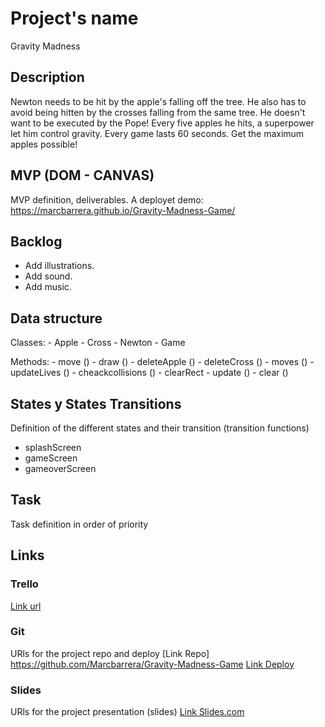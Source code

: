 # Project's name
Gravity Madness

## Description
Newton needs to be hit by the apple's falling off the tree. He also has to avoid being hitten by the crosses falling from the same tree. He doesn't want to be executed by the Pope! Every five apples he hits, a superpower let him control gravity. Every game lasts 60 seconds. Get the maximum apples possible!

## MVP (DOM - CANVAS)
MVP definition, deliverables.
A deployet demo: https://marcbarrera.github.io/Gravity-Madness-Game/

## Backlog
- Add illustrations.
- Add sound.
- Add music.


## Data structure
Classes:
    - Apple
    - Cross
    - Newton
    - Game 

Methods:
    - move ()
    - draw ()
    - deleteApple ()
    - deleteCross () 
    - moves ()
    - updateLives ()
    - cheackcollisions ()
    - clearRect
    - update ()
    - clear ()
    


## States y States Transitions
Definition of the different states and their transition (transition functions)

- splashScreen
- gameScreen
- gameoverScreen


## Task
Task definition in order of priority


## Links


### Trello
[Link url](https://trello.com)


### Git
URls for the project repo and deploy
[Link Repo] https://github.com/Marcbarrera/Gravity-Madness-Game
[Link Deploy](http://github.com)


### Slides
URls for the project presentation (slides)
[Link Slides.com](http://slides.com)
